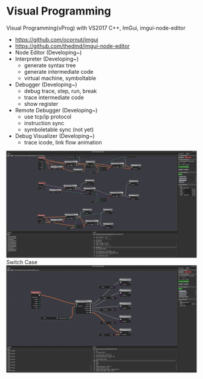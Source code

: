 # Visual Programming
Visual Programming(vProg) with VS2017 C++, ImGui, imgui-node-editor
- https://github.com/ocornut/imgui
- https://github.com/thedmd/imgui-node-editor
- Node Editor (Developing~)
- Interpreter (Developing~)
	- generate syntax tree
	- generate intermediate code
	- virtual machine, symboltable
- Debugger (Developing~)
	- debug trace, step, run, break
	- trace intermediate code
	- show register
- Remote Debugger (Developing~)
	- use tcp/ip protocol
	- instruction sync
	- symboletable sync (not yet)
- Debug Visualizer (Developing~)
	- trace icode, link flow animation

![](https://github.com/jjuiddong/VisualProgramming/blob/master/Doc/2019-11-09.jpg?raw=true)
Switch Case
![](https://github.com/jjuiddong/VisualProgramming/blob/master/Doc/2019-11-26-1.jpg?raw=true)
